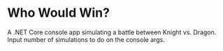 # Who Would Win?

A .NET Core console app simulating a battle between Knight vs. Dragon. Input number of simulations to do on the console args.
